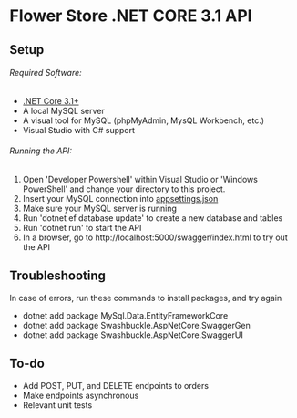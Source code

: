 # Flower Store .NET CORE 3.1 API

## Setup
###### Required Software: 
- [.NET Core 3.1+](https://dotnet.microsoft.com/download)
- A local MySQL server
- A visual tool for MySQL (phpMyAdmin, MysQL Workbench, etc.)
- Visual Studio with C# support

###### Running the API:
1. Open 'Developer Powershell' within Visual Studio or 'Windows PowerShell' and change your directory to this project.
2. Insert your MySQL connection into [appsettings.json](FlowerStore/appsettings.json)
3. Make sure your MySQL server is running
4. Run 'dotnet ef database update' to create a new database and tables
5. Run 'dotnet run' to start the API
6. In a browser, go to http://localhost:5000/swagger/index.html to try out the API

## Troubleshooting
In case of errors, run these commands to install packages, and try again
- dotnet add package MySql.Data.EntityFrameworkCore
- dotnet add package Swashbuckle.AspNetCore.SwaggerGen
- dotnet add package Swashbuckle.AspNetCore.SwaggerUI

## To-do
- Add POST, PUT, and DELETE endpoints to orders
- Make endpoints asynchronous
- Relevant unit tests